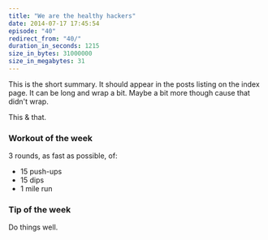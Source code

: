 ```yaml
---
title: "We are the healthy hackers"
date: 2014-07-17 17:45:54
episode: "40"
redirect_from: "40/"
duration_in_seconds: 1215
size_in_bytes: 31000000
size_in_megabytes: 31
---
```


This is the short summary. It should appear in the posts listing on the index
page. It can be long and wrap a bit. Maybe a bit more though cause that didn't
wrap.

This & that.

### Workout of the week

3 rounds, as fast as possible, of:

  - 15 push-ups
  - 15 dips
  - 1 mile run

### Tip of the week

Do things well.
